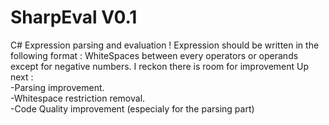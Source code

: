# SharpEval V0.1
C# Expression parsing and evaluation
! Expression should be written in the following format : WhiteSpaces between every operators or operands except for negative numbers.
I reckon there is room for improvement
Up next :<br>
  -Parsing improvement.<br>
  -Whitespace restriction removal.<br>
  -Code Quality improvement (especialy for the parsing part)<br>
  

